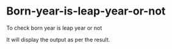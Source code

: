 # Born-year-is-leap-year-or-not
 To check born year is leap year or not
 
 It will display the output as per the result.
